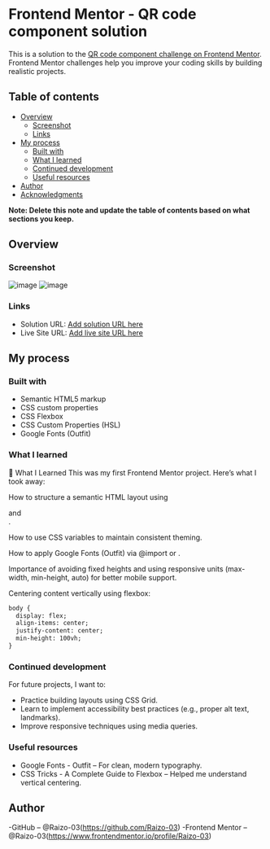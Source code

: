 # Frontend Mentor - QR code component solution

This is a solution to the [QR code component challenge on Frontend Mentor](https://www.frontendmentor.io/challenges/qr-code-component-iux_sIO_H). Frontend Mentor challenges help you improve your coding skills by building realistic projects. 

## Table of contents

- [Overview](#overview)
  - [Screenshot](#screenshot)
  - [Links](#links)
- [My process](#my-process)
  - [Built with](#built-with)
  - [What I learned](#what-i-learned)
  - [Continued development](#continued-development)
  - [Useful resources](#useful-resources)
- [Author](#author)
- [Acknowledgments](#acknowledgments)

**Note: Delete this note and update the table of contents based on what sections you keep.**

## Overview

### Screenshot

![image](https://github.com/user-attachments/assets/642634e3-6177-4486-aa7e-5146c6943b52)
![image](https://github.com/user-attachments/assets/dd7207fa-3219-42b4-adb1-315c2adf5253)


### Links

- Solution URL: [Add solution URL here](https://github.com/Raizo-03/qr-code-componen)
- Live Site URL: [Add live site URL here](https://qr-code-component-nu-ecru.vercel.app)

## My process

### Built with

- Semantic HTML5 markup
- CSS custom properties
- CSS Flexbox
- CSS Custom Properties (HSL)
- Google Fonts (Outfit)


### What I learned

🤔 What I Learned
This was my first Frontend Mentor project. Here’s what I took away:

How to structure a semantic HTML layout using <main> and <footer>.

How to use CSS variables to maintain consistent theming.

How to apply Google Fonts (Outfit) via @import or <link>.

Importance of avoiding fixed heights and using responsive units (max-width, min-height, auto) for better mobile support.

Centering content vertically using flexbox:

```html
body {
  display: flex;
  align-items: center;
  justify-content: center;
  min-height: 100vh;
}
```


### Continued development
For future projects, I want to:
  - Practice building layouts using CSS Grid.
  - Learn to implement accessibility best practices (e.g., proper alt text, landmarks).
  - Improve responsive techniques using media queries.



### Useful resources

- Google Fonts - Outfit – For clean, modern typography.
- CSS Tricks - A Complete Guide to Flexbox – Helped me understand vertical centering.


## Author

-GitHub – @Raizo-03(https://github.com/Raizo-03)
-Frontend Mentor – @Raizo-03(https://www.frontendmentor.io/profile/Raizo-03)




